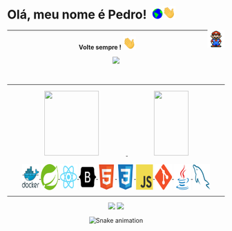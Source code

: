 

#  **Olá, meu nome é Pedro!** &nbsp;<img src="imagens/../.github/workflows/imagens/Earth.gif" width="24px" height="24px"><img src="imagens/../.github/workflows/imagens/Hi.gif" width="30px" height="30px">

<img src="/.github/workflows/imagens/Mario_Hello_Big.gif" width="40px" height="40px" align="right">


<hr>
 
<p align="center"> <b>Volte sempre !</b> <img src="/.github/workflows/imagens/Hi.gif" width="30px" height="30px"> </p>
<p align="center">   <img alingn="center" src="https://profile-counter.glitch.me/PedroRCSilva/count.svg" /></p>

<br>
<hr>


<div align="center" >
  <a href="https://github.com/PedroRocs" >
  <img height="150em" src="https://github-readme-stats.vercel.app/api?username=PedroRCSilva&show_icons=true&theme=dark&inline_all_commits=true&count_private=true" float="left" width="50%"/>
  <img height="150em" width="40%" src="https://github-readme-stats.vercel.app/api/top-langs/?username=PedroRCSilva&layout=compact&langs_count=7&theme=dark" float="right"/>
</div>

  <div style="display:inline_block" align="center"><br>
       
 <img align="center" alt="Pedro-Bootstrap" height="60" width="40" src="https://github.com/devicons/devicon/blob/master/icons/docker/docker-original-wordmark.svg" />

<img align="center" alt="Pedro-Bootstrap" height="60" width="40" src="https://github.com/devicons/devicon/blob/master/icons/spring/spring-original.svg" />

<img align="center" alt="Pedro-Bootstrap" height="60" width="40" src="https://github.com/devicons/devicon/blob/master/icons/react/react-original.svg" />

<img align="center" alt="Pedro-Bootstrap" height="60" width="40" src="https://github.com/devicons/devicon/blob/master/icons/bootstrap/bootstrap-plain.svg" />

    
   <img align="center" alt="Pedro-HTML" height="60" width="40" src="https://raw.githubusercontent.com/devicons/devicon/master/icons/html5/html5-original.svg">
  <img align="center" alt="Pedro-CSS" height="60" width="40" src="https://raw.githubusercontent.com/devicons/devicon/master/icons/css3/css3-original.svg">
     <img align="center" alt="Pedro-JS" height="60" width="40" src="https://github.com/devicons/devicon/blob/master/icons/javascript/javascript-original.svg">
     <img align="center" alt="Pedro-Git" height="60" width="40" src="https://github.com/devicons/devicon/blob/master/icons/git/git-original.svg">
    <img align="center" alt="Pedro-Git" height="60" width="40" src="https://raw.githubusercontent.com/devicons/devicon/1119b9f84c0290e0f0b38982099a2bd027a48bf1/icons/java/java-original.svg">
       <img align="center" alt="Pedro-Git" height="60" width="40" src="https://raw.githubusercontent.com/devicons/devicon/1119b9f84c0290e0f0b38982099a2bd027a48bf1/icons/mysql/mysql-original.svg">
   


</div>
 <hr>
 <div align="center">
  <a href = "mailto:pedrorochacardoso1908@gmail.com"><img src="https://img.shields.io/badge/-Gmail-%23333?style=for-the-badge&logo=gmail&logoColor=white" target="_blank"></a>
  <a href="https://www.linkedin.com/in/pedrorocs" target="_blank"><img src="https://img.shields.io/badge/-LinkedIn-%230077B5?style=for-the-badge&logo=linkedin&logoColor=white" target="_blank"></a>


![Snake animation](https://github.com/PedroRCSilva/PedroRCSilva/blob/output/github-contribution-grid-snake.svg)
</div>

